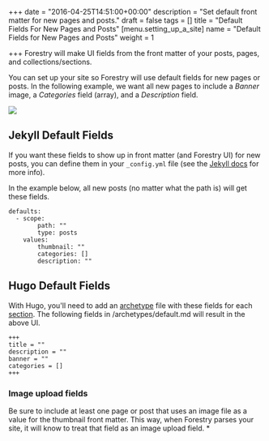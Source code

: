 +++
date = "2016-04-25T14:51:00+00:00"
description = "Set default front matter for new pages and posts."
draft = false
tags = []
title = "Default Fields For New Pages and Posts"
[menu.setting_up_a_site]
name = "Default Fields for New Pages and Posts"
weight = 1

+++
Forestry will make UI fields from the front matter of your posts, pages, and collections/sections.

You can set up your site so Forestry will use default fields for new pages or posts. In the following example, we want all new pages to include a _Banner_ image, a _Categories_ field (array), and a _Description_ field.

![](/docs/assets/images/forestry-default-fields.png)

## Jekyll Default Fields

If you want these fields to show up in front matter (and Forestry UI) for new posts, you can define them in your `_config.yml` file (see the [Jekyll docs](https://jekyllrb.com/docs/configuration/#front-matter-defaults) for more info).

In the example below, all new posts (no matter what the path is) will get these fields.

    defaults:
      - scope:
            path: ""
            type: posts
        values:
            thumbnail: ""
            categories: []
            description: ""

## Hugo Default Fields

With Hugo, you'll need to add an [archetype](https://gohugo.io/content/archetypes/) file with these fields for each [section](https://gohugo.io/content/sections/). The following fields in /archetypes/default.md will result in the above UI.

    +++
    title = ""
    description = ""
    banner = ""
    categories = []
    +++

<div class="highlighted-block">

### Image upload fields

Be sure to include at least one page or post that uses an image file as a value for the thumbnail front matter. This way, when Forestry parses your site, it will know to treat that field as an image upload field. *</div>
